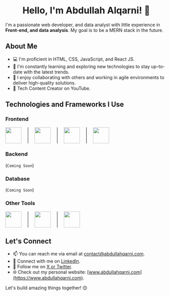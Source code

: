 <div align="center">
  <h1>Hello, I'm <strong>Abdullah Alqarni!</strong> 👋</h1>
</div>

I'm a passionate web developer, and data analyst with little experience in <strong>Front-end, and data analysis</strong>. My goal is to be a MERN stack in the future.

## About Me

- 💻 I'm proficient in HTML, CSS, JavaScript, and React JS.
- 🌱 I'm constantly learning and exploring new technologies to stay up-to-date with the latest trends.
- 🚀 I enjoy collaborating with others and working in agile environments to deliver high-quality solutions.
- 💬 Tech Content Creator on YouTube.

## Technologies and Frameworks I Use

### Frontend

<div style="display: flex;">
    <img src="https://upload.wikimedia.org/wikipedia/commons/3/38/HTML5_Badge.svg" height="50" style="margin-right: 20px;">
    <span style="width: 1px; background-color: black; margin-right: 20px;"></span>
    <img src="https://upload.wikimedia.org/wikipedia/commons/d/d5/CSS3_logo_and_wordmark.svg" height="50" style="margin-right: 20px;">
    <span style="width: 1px; background-color: black; margin-right: 20px;"></span>
    <img src="https://upload.wikimedia.org/wikipedia/commons/6/6a/JavaScript-logo.png" height="50" style="margin-right: 20px;">
    <span style="width: 1px; background-color: black; margin-right: 20px;"></span>
    <img src="https://upload.wikimedia.org/wikipedia/commons/a/a7/React-icon.svg" height="50">
</div>

### Backend 

(`Coming Soon`)

### Database 

(`Coming Soon`)

### Other Tools

<div style="display: flex;">
    <img src="https://upload.wikimedia.org/wikipedia/commons/e/e0/Git-logo.svg" height="50" style="margin-right: 20px;">
    <span style="width: 1px; background-color: black; margin-right: 20px;"></span>
    <img src="https://upload.wikimedia.org/wikipedia/commons/9/91/Octicons-mark-github.svg" height="50" style="margin-right: 20px;">
    <span style="width: 1px; background-color: black; margin-right: 20px;"></span>
    <img src="https://upload.wikimedia.org/wikipedia/commons/9/9a/Visual_Studio_Code_1.35_icon.svg" height="50">
</div>


## Let's Connect

- 📫 You can reach me via email at [contact@abdullahqarni.com](mailto:contact@abdullahqarni.com).
- 🔗 Connect with me on [LinkedIn](https://www.linkedin.com/in/abdullahmalqarni).
- 🔗 Follow me on [X or Twitter](https://twitter.com/AbdullahMQarni).
- 🌐 Check out my personal website: [www.abdullahqarni.com](https://www.abdullahqarni.com).

Let's build amazing things together! 😊
